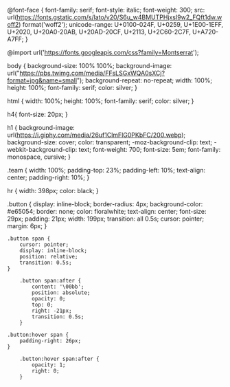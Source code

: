 @font-face {
    font-family: serif;
    font-style: italic;
    font-weight: 300;
    src: url(https://fonts.gstatic.com/s/lato/v20/S6u_w4BMUTPHjxsI9w2_FQft1dw.woff2) format('woff2');
    unicode-range: U+0100-024F, U+0259, U+1E00-1EFF, U+2020, U+20A0-20AB, U+20AD-20CF, U+2113, U+2C60-2C7F, U+A720-A7FF;
}

@import url('https://fonts.googleapis.com/css?family=Montserrat');

body {
    background-size: 100% 100%;
    background-image: url("https://pbs.twimg.com/media/FFsLSGxWQA0sXCj?format=jpg&name=small");
    background-repeat: no-repeat;
    width: 100%;
    height: 100%;
    font-family: serif;
    color: silver;
}

html {
    width: 100%;
    height: 100%;
    font-family: serif;
    color: silver;
}

h4{
    font-size: 20px;
}

h1 {
    background-image: url(https://i.giphy.com/media/26uf1ClmFlG0PKbFC/200.webp);
    background-size: cover;
    color: transparent;
    -moz-background-clip: text;
    -webkit-background-clip: text;
    font-weight: 700;
    font-size: 5em;
    font-family: monospace, cursive;
}


.team {
    width: 100%;
    padding-top: 23%;
    padding-left: 10%;
    text-align: center;
    padding-right: 10%;
}

hr {
    width: 398px;
    color: black;
}

.button {
    display: inline-block;
    border-radius: 4px;
    background-color: #e65054;
    border: none;
    color: floralwhite;
    text-align: center;
    font-size: 29px;
    padding: 21px;
    width: 199px;
    transition: all 0.5s;
    cursor: pointer;
    margin: 6px;
}

    .button span {
        cursor: pointer;
        display: inline-block;
        position: relative;
        transition: 0.5s;
    }

        .button span:after {
            content: '\00bb';
            position: absolute;
            opacity: 0;
            top: 0;
            right: -21px;
            transition: 0.5s;
        }

    .button:hover span {
        padding-right: 26px;
    }

        .button:hover span:after {
            opacity: 1;
            right: 0;
        }
